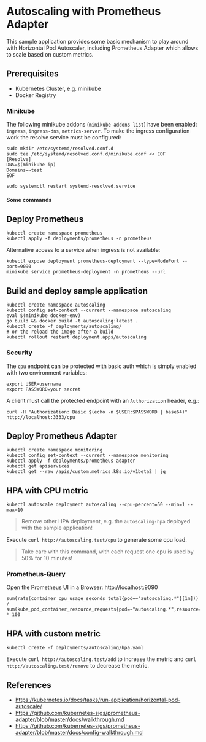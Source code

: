 # Autoscaling with Prometheus Adapter

This sample application provides some basic mechanism to play around with Horizontal Pod Autoscaler,
including Prometheus Adapter which allows to scale based on custom metrics.

## Prerequisites

* Kubernetes Cluster, e.g. minikube
* Docker Registry

### Minikube

The following minikube addons (`minikube addons list`) have been enabled: `ingress`, `ingress-dns`, `metrics-server`.
To make the ingress configuration work the resolve service must be configured:

```
sudo mkdir /etc/systemd/resolved.conf.d
sudo tee /etc/systemd/resolved.conf.d/minikube.conf << EOF
[Resolve]
DNS=$(minikube ip)
Domains=~test
EOF

sudo systemctl restart systemd-resolved.service
```

#### Some commands


## Deploy Prometheus
```
kubectl create namespace prometheus
kubectl apply -f deployments/prometheus -n prometheus
```

Alternative access to a service when ingress is not available:

```
kubectl expose deployment prometheus-deployment --type=NodePort --port=9090
minikube service prometheus-deployment -n prometheus --url
```

## Build and deploy sample application

```
kubectl create namespace autoscaling
kubectl config set-context --current --namespace autoscaling
eval $(minikube docker-env)
go build && docker build -t autoscaling:latest .
kubectl create -f deployments/autoscaling/
# or the reload the image after a build
kubectl rollout restart deployment.apps/autoscaling
```

### Security

The `cpu` endpoint can be protected with basic auth which is simply enabled with two environment variables:

```
export USER=username
export PASSWORD=your secret
```

A client must call the protected endpoint with an `Authorization` header, e.g.:

```
curl -H "Authorization: Basic $(echo -n $USER:$PASSWORD | base64)" http://localhost:3333/cpu
```

## Deploy Prometheus Adapter
```
kubectl create namespace monitoring
kubectl config set-context --current --namespace monitoring
kubectl apply -f deployments/prometheus-adapter
kubectl get apiservices
kubectl get --raw /apis/custom.metrics.k8s.io/v1beta2 | jq
```

## HPA with CPU metric

```
kubectl autoscale deployment autoscaling --cpu-percent=50 --min=1 --max=10
```

> Remove other HPA deployment, e.g. the `autoscaling-hpa` deployed with the sample application!

Execute `curl http://autoscaling.test/cpu` to generate some cpu load. 
> Take care with this command, with each request one cpu is used by 50% for 10 minutes!

### Prometheus-Query

Open the Prometheus UI in  a Browser: http://localhost:9090

```
sum(rate(container_cpu_usage_seconds_total{pod=~"autoscaling.*"}[1m])) 
/ 
sum(kube_pod_container_resource_requests{pod=~"autoscaling.*",resource="cpu"}) * 100
```

## HPA with custom metric

```
kubectl create -f deployments/autoscaling/hpa.yaml
```

Execute `curl http://autoscaling.test/add` to increase the metric and `curl http://autoscaling.test/remove` to decrease the metric.

## References

* https://kubernetes.io/docs/tasks/run-application/horizontal-pod-autoscale/
* https://github.com/kubernetes-sigs/prometheus-adapter/blob/master/docs/walkthrough.md
* https://github.com/kubernetes-sigs/prometheus-adapter/blob/master/docs/config-walkthrough.md